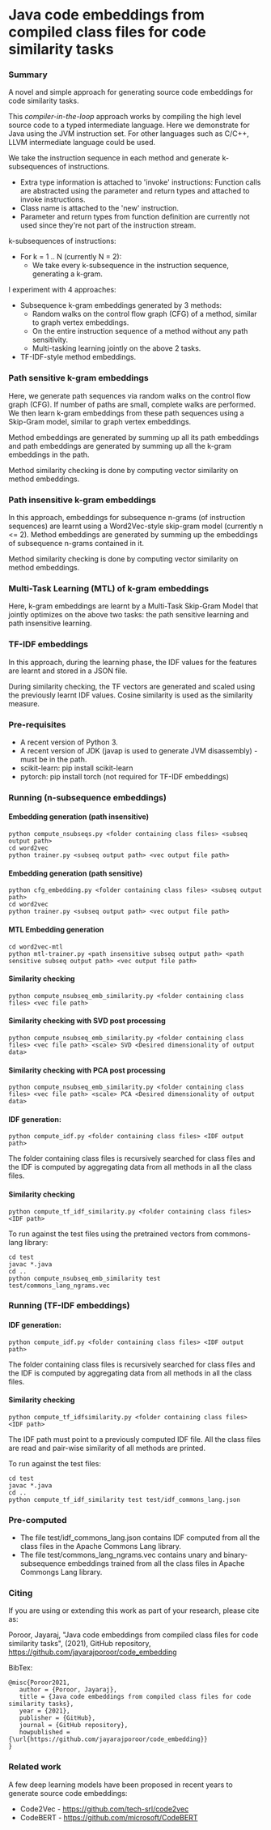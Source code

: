 # Java code embeddings from compiled class files for code similarity tasks

### Summary

A novel and simple approach for generating source code embeddings for code similarity tasks.

This *compiler-in-the-loop* approach works by compiling the high level source code to a typed intermediate language. Here we demonstrate for Java using the JVM instruction set. For other languages such as C/C++, LLVM intermediate language could be used.

We take the instruction sequence in each method and generate k-subsequences of instructions.

* Extra type information is attached to 'invoke' instructions: Function calls are abstracted using the parameter and return types and attached to invoke instructions.
* Class name is attached to the 'new' instruction.
* Parameter and return types from function definition are currently not used since they're not part of the instruction stream.

k-subsequences of instructions:

* For k = 1 .. N (currently N = 2):
    * We take every k-subsequence in the instruction sequence, generating a k-gram.

I experiment with 4 approaches:

* Subsequence k-gram embeddings generated by 3 methods:
   * Random walks on the control flow graph (CFG) of a method, similar to graph vertex embeddings.
   * On the entire instruction sequence of a method without any path sensitivity.
   * Multi-tasking learning jointly on the above 2 tasks.
* TF-IDF-style method embeddings.

### Path sensitive k-gram embeddings

Here, we generate path sequences via random walks on the control flow graph (CFG). If number of paths are small, complete walks are performed. We then learn k-gram embeddings from these path sequences using a Skip-Gram model, similar to graph vertex embeddings.

Method embeddings are generated by summing up all its path embeddings and path embeddings are generated by summing up all the k-gram embeddings in the path.

Method similarity checking is done by computing vector similarity on method embeddings.

### Path insensitive k-gram embeddings

In this approach, embeddings for subsequence n-grams (of instruction sequences) are learnt using a Word2Vec-style skip-gram model (currently n <= 2). Method embeddings are generated by summing up the embeddings of subsequence n-grams contained in it.

Method similarity checking is done by computing vector similarity on method embeddings.

### Multi-Task Learning (MTL) of k-gram embeddings

Here, k-gram embeddings are learnt by a Multi-Task Skip-Gram Model that jointly optimizes on the above two tasks: the path sensitive learning and path insensitive learning.

### TF-IDF embeddings

In this approach, during the learning phase, the IDF values for the features are learnt and stored in a JSON file.

During similarity checking, the TF vectors are generated and scaled using the previously learnt IDF values. Cosine similarity is used as the similarity measure.


### Pre-requisites

* A recent version of Python 3.
* A recent version of JDK (javap is used to generate JVM disassembly) - must be in the path.
* scikit-learn: pip install scikit-learn
* pytorch: pip install torch (not required for TF-IDF embeddings)

### Running (n-subsequence embeddings)

#### Embedding generation (path insensitive)

```console
python compute_nsubseqs.py <folder containing class files> <subseq output path>
cd word2vec
python trainer.py <subseq output path> <vec output file path>
```

#### Embedding generation (path sensitive)

```console
python cfg_embedding.py <folder containing class files> <subseq output path>
cd word2vec
python trainer.py <subseq output path> <vec output file path>
```

#### MTL Embedding generation

```console
cd word2vec-mtl
python mtl-trainer.py <path insensitive subseq output path> <path sensitive subseq output path> <vec output file path>
```

#### Similarity checking

```console
python compute_nsubseq_emb_similarity.py <folder containing class files> <vec file path>
```
#### Similarity checking with SVD post processing

```console
python compute_nsubseq_emb_similarity.py <folder containing class files> <vec file path> <scale> SVD <Desired dimensionality of output data>
```

#### Similarity checking with PCA post processing

```console
python compute_nsubseq_emb_similarity.py <folder containing class files> <vec file path> <scale> PCA <Desired dimensionality of output data>
```


#### IDF generation:

```console
python compute_idf.py <folder containing class files> <IDF output path>
```

The folder containing class files is recursively searched for class files and the IDF is computed by aggregating data from all methods in all the class files.

#### Similarity checking

```console
python compute_tf_idf_similarity.py <folder containing class files> <IDF path>
```

To run against the test files using the pretrained vectors from commons-lang library:
```console
cd test
javac *.java
cd ..
python compute_nsubseq_emb_similarity test test/commons_lang_ngrams.vec
```

### Running (TF-IDF embeddings)

#### IDF generation:

```console
python compute_idf.py <folder containing class files> <IDF output path>
```

The folder containing class files is recursively searched for class files and the IDF is computed by aggregating data from all methods in all the class files.

#### Similarity checking

```console
python compute_tf_idfsimilarity.py <folder containing class files> <IDF path>
```

The IDF path must point to a previously computed IDF file. All the class files are read and pair-wise similarity of all methods are printed.

To run against the test files:
```console
cd test
javac *.java
cd ..
python compute_tf_idf_similarity test test/idf_commons_lang.json
```
### Pre-computed

* The file test/idf_commons_lang.json contains IDF computed from all the class files in the Apache Commons Lang library.
* The file test/commons_lang_ngrams.vec contains unary and binary-subsequence embeddings trained from all the class files in Apache Commongs Lang library.

### Citing

If you are using or extending this work as part of your research, please cite as:

Poroor, Jayaraj, "Java code embeddings from compiled class files for code similarity tasks", (2021), GitHub repository, https://github.com/jayarajporoor/code_embedding

BibTex:

    @misc{Poroor2021,
       author = {Poroor, Jayaraj},
       title = {Java code embeddings from compiled class files for code similarity tasks},
       year = {2021},
       publisher = {GitHub},
       journal = {GitHub repository},
       howpublished = {\url{https://github.com/jayarajporoor/code_embedding}}
    }

### Related work

A few deep learning models have been proposed in recent years to generate source code embeddings:

* Code2Vec - https://github.com/tech-srl/code2vec
* CodeBERT - https://github.com/microsoft/CodeBERT
